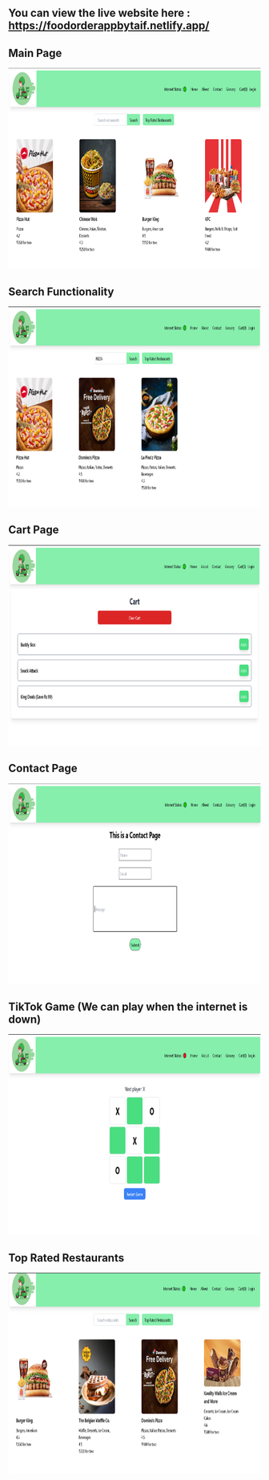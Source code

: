 ## You can view the live website here : https://foodorderappbytaif.netlify.app/

  ## Main Page  
 <img src="src/images/Main page.PNG" alt="Screenshot Description" width="600" height="400">  
 
 ## Search Functionality  
 <img src="src/images/Search Functionality With Difffernt fontsize.PNG" alt="js" width="600" height="400"/>  

 ## Cart Page  
 <img src="src/images/cartPage.PNG" alt="js" width="600" height="400"/>  

 ## Contact Page  
 <img src="src/images/ContactPage.PNG" alt="js" width="600" height="400"/>  

 ## TikTok Game (We can play when the internet is down)  
 <img src="src/images/TicTacToeGame.PNG" alt="js" width="600" height="400"/>  

 ## Top Rated Restaurants
 <img src="src/images/Top Rated Restaurants.PNG" alt="js" width="600" height="400"/>  




